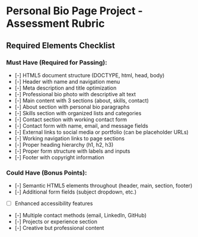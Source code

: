 
# Personal Bio Page Project - Assessment Rubric

## **Required Elements Checklist**

### **Must Have (Required for Passing):**
- [-] HTML5 document structure (DOCTYPE, html, head, body)
- [-] Header with name and navigation menu
- [-] Meta description and title optimization
- [-] Professional bio photo with descriptive alt text
- [-] Main content with 3 sections (about, skills, contact)
- [-] About section with personal bio paragraphs
- [-] Skills section with organized lists and categories
- [-] Contact section with working contact form
- [-] Contact form with name, email, and message fields
- [-] External links to social media or portfolio (can be placeholder URLs)
- [-] Working navigation links to page sections
- [-] Proper heading hierarchy (h1, h2, h3)
- [-] Proper form structure with labels and inputs
- [-] Footer with copyright information

### **Could Have (Bonus Points):**
- [-] Semantic HTML5 elements throughout (header, main, section, footer)
- [-] Additional form fields (subject dropdown, etc.)
- [ ] Enhanced accessibility features
- [-] Multiple contact methods (email, LinkedIn, GitHub)
- [-] Projects or experience section
- [-] Creative but professional content

